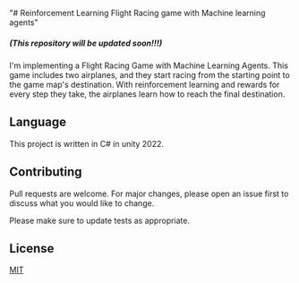 "# Reinforcement Learning Flight Racing game with Machine learning agents"

##### (This repository will be updated soon!!!)

 I'm implementing a Flight Racing Game with Machine Learning Agents. This game includes two airplanes, and they start racing from the starting point to the game map's destination. With reinforcement learning and rewards for every step they take, the airplanes learn how to reach the final destination.

## Language 
This project is written in C# in unity 2022.

## Contributing
Pull requests are welcome. For major changes, please open an issue first to discuss what you would like to change.

Please make sure to update tests as appropriate.

## License
[MIT](https://choosealicense.com/licenses/mit/)

